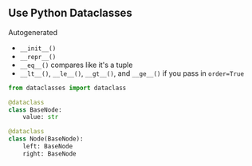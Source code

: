 ## Use Python Dataclasses

Autogenerated

* `__init__()`
* `__repr__()`
* `__eq__()` compares like it's a tuple
* `__lt__()`, `__le__()`, `__gt__()`, and `__ge__()` if you pass in `order=True`


```python
from dataclasses import dataclass

@dataclass
class BaseNode:
    value: str

@dataclass
class Node(BaseNode):
    left: BaseNode
    right: BaseNode
```